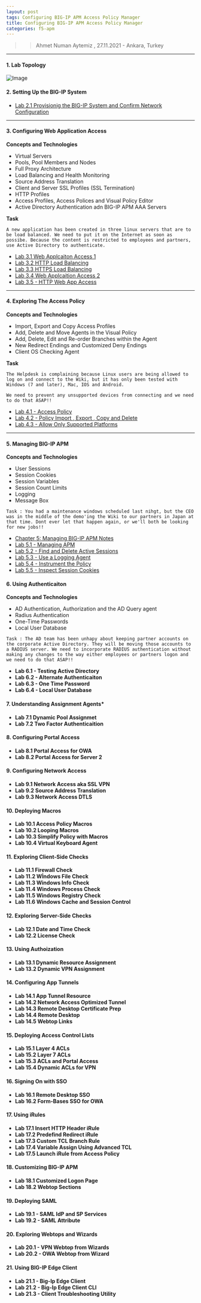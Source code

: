 ```yaml
---
layout: post
tags: Configuring BIG-IP APM Access Policy Manager 
title: Configuring BIG-IP APM Access Policy Manager 
categories: f5-apm
---
```


>> Ahmet Numan Aytemiz , 27.11.2021 - Ankara, Turkey

---

#### 1. Lab Topology

![Image](/img/apm-lab.png)


#### 2. Setting Up the BIG-IP System

- [Lab 2.1 Provisionig the BIG-IP System and Confirm Network Configuration](https://ahmetnuman.github.io/f5-bigip/f5-apm/2022/05/18/provisioning-bigip.html)

---

#### 3. Configuring Web Application Access

**Concepts and Technologies**

- Virtual Servers
- Pools, Pool Members and Nodes
- Full Proxy Architecture
- Load Balancing and Health Monitoring
- Source Address Translation
- Client and Server SSL Profiles (SSL Termination)
- HTTP Profiles
- Access Profiles, Access Polices and Visual Policy Editor
- Active Directory Authentication adn BIG-IP APM AAA Servers 

**Task**

`A new application has been created in three linux servers that are to be load balanced. We need to put it on the Internet as soon as possibe. Because the content is restricted to employees and partners, use Active Directory to authenticate.`

  - [ Lab 3.1 Web Applcaiton Access 1](https://ahmetnuman.github.io/f5-bigip/f5-apm/2022/05/19/web-application-access-1.html)  
  - [ Lab 3.2 HTTP Load Balancing](https://ahmetnuman.github.io/f5-bigip/f5-apm/2022/05/22/http-load-balancing.html)  
  - [ Lab 3.3 HTTPS Load Balancing](https://ahmetnuman.github.io/f5-bigip/f5-apm/2022/05/22/https-load-balancing.html)
  - [ Lab 3.4 Web Applcaition Access 2](https://ahmetnuman.github.io/f5-bigip/f5-apm/2022/05/23/web-application-access-two.html)
  - [ Lab 3.5 - HTTP Web App Access](https://ahmetnuman.github.io/f5-bigip/f5-apm/2022/05/24/http-web-app-access.html)

---

#### 4. Exploring The Access Policy

**Concepts and Technologies**

- Import, Export and Copy Access Profiles
- Add, Delete and Move Agents in the Visual Policy
- Add, Delete, Edit and Re-order Branches within the Agent
- New Redirect Endings and Customized Deny Endings
- Client OS Checking Agent

**Task**

`The Helpdesk is complaining because Linux users are being allowed to log on and connect to the Wiki, but it has only been tested with Windows (7 and later), Mac, IOS and Android.`

`We need to prevent any unsupported devices from connecting and we need to do that ASAP!!`

  - [ Lab 4.1 - Access Policy](https://ahmetnuman.github.io/f5-bigip/f5-apm/2022/05/24/access-policy.html)
  - [ Lab 4.2 - Policy Import , Export , Copy and Delete](https://ahmetnuman.github.io/f5-bigip/f5-apm/2022/05/24/policy-import-export-copy-date.html)
  - [ Lab 4.3 - Allow Only Supported Platforms](https://ahmetnuman.github.io/f5-bigip/f5-apm/2022/05/27/allow-only-supported-platforms.html)

---  

#### 5. Managing BIG-IP APM

**Concepts and Technologies**

  - User Sessions
  - Session Cookies
  - Session Variables
  - Session Count Limits
  - Logging
  - Message Box

`Task : You had a maintenance windows scheduled last nihgt, but the CEO was in the middle of the demo'ing the Wiki to our partners in Japan at that time. Dont ever let that happen again, or we'll both be looking for new jobs!!`

  - [ Chapter 5: Managing BIG-IP APM Notes](https://ahmetnuman.github.io/f5-bigip/f5-apm/2022/05/29/managing-bigip-apm.html)
  - [ Lab 5.1 - Managing APM](https://ahmetnuman.github.io/f5-bigip/f5-apm/2022/05/29/managing-apm.html)  
  - [ Lab 5.2 - Find and Delete Active Sessions](https://ahmetnuman.github.io/f5-bigip/f5-apm/2022/05/29/find-and-delete-active-sessions.html)    
  - [ Lab 5.3 - Use a Logging Agent](https://ahmetnuman.github.io/f5-bigip/f5-apm/2022/05/30/use-a-logging-agent.html)  
  - [ Lab 5.4 - Instrument the Policy](https://ahmetnuman.github.io/f5-bigip/f5-apm/2022/05/30/instrument-the-policy.html)  
  - [ Lab 5.5 - Inspect Session Cookies](https://ahmetnuman.github.io/f5-bigip/f5-apm/2022/05/31/inspection-session-cookies.html)  

#### 6. Using Authenticaiton

**Concepts and Technologies**

  - AD Authentication, Authorization and the AD Query agent
  - Radius Authentication
  - One-Time Passwords
  - Local User Database

`Task : The AD team has been unhapy about keeping partner accounts on the corporate Active Directory. They will be moving those accounts to a RADIUS server. We need to incorporate RADIUS authentication without making any changes to the way either employees or partners logon and we need to do that ASAP!!`


  - **Lab 6.1 - Testing Active Directory**      
  - **Lab 6.2 - Alternate Authenticaiton**      
  - **Lab 6.3 - One Time Password**      
  - **Lab 6.4 - Local User Database**
#### 7. Understanding Assignment Agents*
  - **Lab 7.1 Dynamic Pool Assignmet**
  - **Lab 7.2 Two Factor Authenticaition**
#### 8. Configuring Portal Access
  - **Lab 8.1 Portal Access for OWA**       
  - **Lab 8.2 Portal Access for Server 2**
#### 9. Configuring Network Access
  - **Lab 9.1 Network Access aka SSL VPN**
  - **Lab 9.2 Source Address Translation**
  - **Lab 9.3 Network Access DTLS**
#### 10. Deploying Macros
  - **Lab 10.1 Access Policy Macros**
  - **Lab 10.2 Looping Macros**
  - **Lab 10.3 Simplify Policy with Macros**
  - **Lab 10.4 Virtual Keyboard Agent**
#### 11. Exploring Client-Side Checks
  - **Lab 11.1 Firewall Check**
  - **Lab 11.2 Wİndows File Check**
  - **Lab 11.3 Windows Info Check**
  - **Lab 11.4 Windows Process Check**
  - **Lab 11.5 Windows Registry Check**
  - **Lab 11.6 Windows Cache and Session Control**
#### 12. Exploring Server-Side Checks
  - **Lab 12.1 Date and Time Check**
  - **Lab 12.2 License Check**
#### 13. Using Authoization
  - **Lab 13.1 Dynamic Resource Assignment**
  - **Lab 13.2 Dynamic VPN Assignment**
#### 14. Configuring App Tunnels
  - **Lab 14.1 App Tunnel Resource**
  - **Lab 14.2 Network Access Optimized Tunnel**
  - **Lab 14.3 Remote Desktop Certificate Prep**
  - **Lab 14.4 Remote Desktop**
  - **Lab 14.5 Webtop Links**
#### 15. Deploying Access Control Lists
  - **Lab 15.1 Layer 4 ACLs**
  - **Lab 15.2 Layer 7 ACLs**
  - **Lab 15.3 ACLs and Portal Access**
  - **Lab 15.4 Dynamic ACLs for VPN**
#### 16. Signing On with SSO
  - **Lab 16.1 Remote Desktop SSO**
  - **Lab 16.2 Form-Bases SSO for OWA**
#### 17. Using iRules
  - **Lab 17.1 Insert HTTP Header iRule**
  - **Lab 17.2 Predefind Redirect iRule**
  - **Lab 17.3 Custom TCL Branch Rule**
  - **Lab 17.4 Variable Assign Using Advanced TCL**
  - **Lab 17.5 Launch iRule from Access Policy**
#### 18. Customizing BIG-IP APM
  - **Lab 18.1 Customized Logon Page**
  - **Lab 18.2 Webtop Sections**   
#### 19. Deploying SAML
  - **Lab 19.1 - SAML IdP and SP Services**  
  - **Lab 19.2 - SAML Attribute**  
#### 20. Exploring Webtops and Wizards
  - **Lab 20.1 - VPN Webtop from Wizards**  
  - **Lab 20.2 - OWA Webtop from Wizard**
#### 21. Using BIG-IP Edge Client
  - **Lab 21.1 - Big-Ip Edge Client**    
  - **Lab 21.2 - Big-Ip Edge Client CLI**    
  - **Lab 21.3 - Client Troubleshooting Utility**
 

